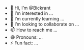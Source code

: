 - 👋 Hi, I’m @Bickrant
- 👀 I’m interested in ...
- 🌱 I’m currently learning ...
- 💞️ I’m looking to collaborate on ...
- 📫 How to reach me ...
- 😄 Pronouns: ...
- ⚡ Fun fact: ...

<!---
Bickrant/Bickrant is a ✨ special ✨ repository because its `README.md` (this file) appears on your GitHub profile.
You can click the Preview link to take a look at your changes.
--->
